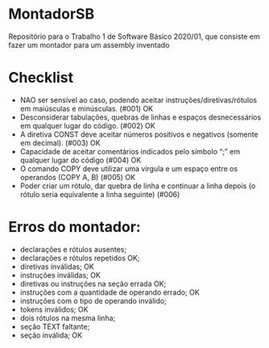 # MontadorSB
Repositório para o Trabalho 1 de Software Básico 2020/01, que consiste em fazer um montador para um assembly inventado


# Checklist
- NAO ser sensível ao caso, podendo aceitar instruções/diretivas/rótulos em maiúsculas
e minúsculas. (#001) OK
- Desconsiderar tabulações, quebras de linhas e espaços desnecessários em qualquer
lugar do código. (#002) OK
- A diretiva CONST deve aceitar números positivos e negativos (somente em decimal). (#003) OK
- Capacidade de aceitar comentários indicados pelo símbolo “;” em qualquer lugar
do código (#004) OK
- O comando COPY deve utilizar uma vírgula e um espaço entre os operandos
(COPY A, B) (#005) OK
- Poder criar um rótulo, dar quebra de linha e continuar a linha depois (o rótulo
seria equivalente a linha seguinte) (#006)



# Erros do montador:
- declarações e rótulos ausentes;
- declarações e rótulos repetidos OK;
- diretivas inválidas; OK
- instruções inválidas; OK
- diretivas ou instruções na seção errada OK;
- instruções com a quantidade de operando errado; OK
- instruções com o tipo de operando inválido;
- tokens inválidos; OK
- dois rótulos na mesma linha;
- seção TEXT faltante;
- seção inválida; OK
